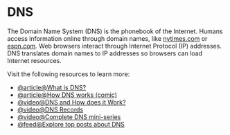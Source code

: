 # DNS

The Domain Name System (DNS) is the phonebook of the Internet. Humans access information online through domain names, like [nytimes.com](http://nytimes.com) or [espn.com](http://espn.com). Web browsers interact through Internet Protocol (IP) addresses. DNS translates domain names to IP addresses so browsers can load Internet resources.

Visit the following resources to learn more:

- [@article@What is DNS?](https://www.cloudflare.com/en-gb/learning/dns/what-is-dns/)
- [@article@How DNS works (comic)](https://howdns.works/)
- [@video@DNS and How does it Work?](https://www.youtube.com/watch?v=Wj0od2ag5sk)
- [@video@DNS Records](https://www.youtube.com/watch?v=7lxgpKh_fRY)
- [@video@Complete DNS mini-series](https://www.youtube.com/watch?v=zEmUuNFBgN8&list=PLTk5ZYSbd9MhMmOiPhfRJNW7bhxHo4q-K)
- [@feed@Explore top posts about DNS](https://app.daily.dev/tags/dns?ref=roadmapsh)